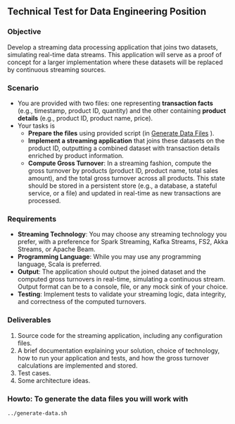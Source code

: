 ## Technical Test for Data Engineering Position

### Objective
Develop a streaming data processing application that joins two datasets, simulating real-time data streams. This application will serve as a proof of concept for a larger implementation where these datasets will be replaced by continuous streaming sources.

### Scenario
- You are provided with two files: one representing **transaction facts** (e.g., timestamp, product ID, quantity) and the other containing **product details** (e.g., product ID, product name, price).
- Your tasks is 
  - **Prepare the files** using provided script (in [Generate Data Files](#howto-to-generate-the-data-files-you-will-work-with)
    ).
  - **Implement a streaming application** that joins these datasets on the product ID, outputting a combined dataset with transaction details enriched by product information.
  - **Compute Gross Turnover**: In a streaming fashion, compute the gross turnover by products (product ID, product name, total sales amount), and the total gross turnover across all products. This state should be stored in a persistent store (e.g., a database, a stateful service, or a file) and updated in real-time as new transactions are processed.

### Requirements
- **Streaming Technology**: You may choose any streaming technology you prefer, with a preference for Spark Streaming, Kafka Streams, FS2, Akka Streams, or Apache Beam.
- **Programming Language**: While you may use any programming language, Scala is preferred.
- **Output**: The application should output the joined dataset and the computed gross turnovers in real-time, simulating a continuous stream. Output format can be to a console, file, or any mock sink of your choice.
- **Testing**: Implement tests to validate your streaming logic, data integrity, and correctness of the computed turnovers.

### Deliverables
1. Source code for the streaming application, including any configuration files.
2. A brief documentation explaining your solution, choice of technology, how to run your application and tests, and how the gross turnover calculations are implemented and stored.
3. Test cases.
4. Some architecture ideas.

### Howto: To generate the data files you will work with
`../generate-data.sh`
